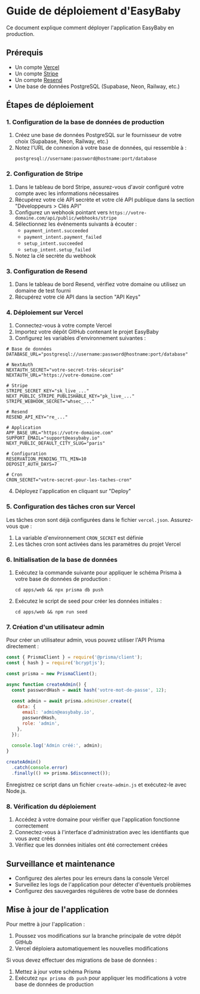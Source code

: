 # Guide de déploiement d'EasyBaby

Ce document explique comment déployer l'application EasyBaby en production.

## Prérequis

- Un compte [Vercel](https://vercel.com)
- Un compte [Stripe](https://stripe.com)
- Un compte [Resend](https://resend.com)
- Une base de données PostgreSQL (Supabase, Neon, Railway, etc.)

## Étapes de déploiement

### 1. Configuration de la base de données de production

1. Créez une base de données PostgreSQL sur le fournisseur de votre choix (Supabase, Neon, Railway, etc.)
2. Notez l'URL de connexion à votre base de données, qui ressemble à :
   ```
   postgresql://username:password@hostname:port/database
   ```

### 2. Configuration de Stripe

1. Dans le tableau de bord Stripe, assurez-vous d'avoir configuré votre compte avec les informations nécessaires
2. Récupérez votre clé API secrète et votre clé API publique dans la section "Développeurs > Clés API"
3. Configurez un webhook pointant vers `https://votre-domaine.com/api/public/webhooks/stripe`
4. Sélectionnez les événements suivants à écouter :
   - `payment_intent.succeeded`
   - `payment_intent.payment_failed`
   - `setup_intent.succeeded`
   - `setup_intent.setup_failed`
5. Notez la clé secrète du webhook

### 3. Configuration de Resend

1. Dans le tableau de bord Resend, vérifiez votre domaine ou utilisez un domaine de test fourni
2. Récupérez votre clé API dans la section "API Keys"

### 4. Déploiement sur Vercel

1. Connectez-vous à votre compte Vercel
2. Importez votre dépôt GitHub contenant le projet EasyBaby
3. Configurez les variables d'environnement suivantes :

```
# Base de données
DATABASE_URL="postgresql://username:password@hostname:port/database"

# NextAuth
NEXTAUTH_SECRET="votre-secret-très-sécurisé"
NEXTAUTH_URL="https://votre-domaine.com"

# Stripe
STRIPE_SECRET_KEY="sk_live_..."
NEXT_PUBLIC_STRIPE_PUBLISHABLE_KEY="pk_live_..."
STRIPE_WEBHOOK_SECRET="whsec_..."

# Resend
RESEND_API_KEY="re_..."

# Application
APP_BASE_URL="https://votre-domaine.com"
SUPPORT_EMAIL="support@easybaby.io"
NEXT_PUBLIC_DEFAULT_CITY_SLUG="paris"

# Configuration
RESERVATION_PENDING_TTL_MIN=10
DEPOSIT_AUTH_DAYS=7

# Cron
CRON_SECRET="votre-secret-pour-les-taches-cron"
```

4. Déployez l'application en cliquant sur "Deploy"

### 5. Configuration des tâches cron sur Vercel

Les tâches cron sont déjà configurées dans le fichier `vercel.json`. Assurez-vous que :

1. La variable d'environnement `CRON_SECRET` est définie
2. Les tâches cron sont activées dans les paramètres du projet Vercel

### 6. Initialisation de la base de données

1. Exécutez la commande suivante pour appliquer le schéma Prisma à votre base de données de production :
   ```
   cd apps/web && npx prisma db push
   ```

2. Exécutez le script de seed pour créer les données initiales :
   ```
   cd apps/web && npm run seed
   ```

### 7. Création d'un utilisateur admin

Pour créer un utilisateur admin, vous pouvez utiliser l'API Prisma directement :

```javascript
const { PrismaClient } = require('@prisma/client');
const { hash } = require('bcryptjs');

const prisma = new PrismaClient();

async function createAdmin() {
  const passwordHash = await hash('votre-mot-de-passe', 12);
  
  const admin = await prisma.adminUser.create({
    data: {
      email: 'admin@easybaby.io',
      passwordHash,
      role: 'admin',
    },
  });
  
  console.log('Admin créé:', admin);
}

createAdmin()
  .catch(console.error)
  .finally(() => prisma.$disconnect());
```

Enregistrez ce script dans un fichier `create-admin.js` et exécutez-le avec Node.js.

### 8. Vérification du déploiement

1. Accédez à votre domaine pour vérifier que l'application fonctionne correctement
2. Connectez-vous à l'interface d'administration avec les identifiants que vous avez créés
3. Vérifiez que les données initiales ont été correctement créées

## Surveillance et maintenance

- Configurez des alertes pour les erreurs dans la console Vercel
- Surveillez les logs de l'application pour détecter d'éventuels problèmes
- Configurez des sauvegardes régulières de votre base de données

## Mise à jour de l'application

Pour mettre à jour l'application :

1. Poussez vos modifications sur la branche principale de votre dépôt GitHub
2. Vercel déploiera automatiquement les nouvelles modifications

Si vous devez effectuer des migrations de base de données :

1. Mettez à jour votre schéma Prisma
2. Exécutez `npx prisma db push` pour appliquer les modifications à votre base de données de production
